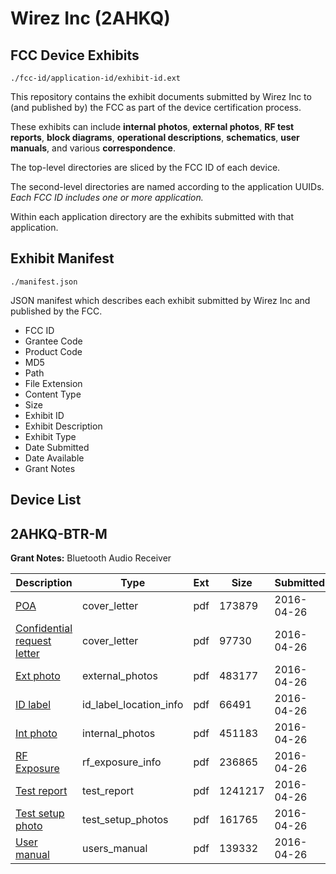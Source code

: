 # Wirez Inc (2AHKQ)
## FCC Device Exhibits

```
./fcc-id/application-id/exhibit-id.ext
```

This repository contains the exhibit documents submitted by Wirez Inc to (and published by) the FCC as part of the device certification process.

These exhibits can include **internal photos**, **external photos**, **RF test reports**, **block diagrams**, **operational descriptions**, **schematics**, **user manuals**, and various **correspondence**.

The top-level directories are sliced by the FCC ID of each device.

The second-level directories are named according to the application UUIDs. *Each FCC ID includes one or more application.*

Within each application directory are the exhibits submitted with that application. 

## Exhibit Manifest

```
./manifest.json
```

JSON manifest which describes each exhibit submitted by Wirez Inc and published by the FCC.

- FCC ID
- Grantee Code
- Product Code
- MD5
- Path
- File Extension
- Content Type
- Size
- Exhibit ID
- Exhibit Description
- Exhibit Type
- Date Submitted
- Date Available
- Grant Notes

## Device List
## 2AHKQ-BTR-M
**Grant Notes:** Bluetooth Audio Receiver

| Description | Type | Ext | Size | Submitted | Available |
| ----------- | ---- | --- | ---- | --------- | --------- |
| [POA](2AHKQ-BTR-M/29af1a50de46bc73beb1926eac3df2f8/2969576.pdf) | cover_letter | pdf | 173879 | 2016-04-26 | 2016-04-26 |
| [Confidential request letter](2AHKQ-BTR-M/29af1a50de46bc73beb1926eac3df2f8/2969577.pdf) | cover_letter | pdf | 97730 | 2016-04-26 | 2016-04-26 |
| [Ext photo](2AHKQ-BTR-M/29af1a50de46bc73beb1926eac3df2f8/2969581.pdf) | external_photos | pdf | 483177 | 2016-04-26 | 2016-04-26 |
| [ID label](2AHKQ-BTR-M/29af1a50de46bc73beb1926eac3df2f8/2969583.pdf) | id_label_location_info | pdf | 66491 | 2016-04-26 | 2016-04-26 |
| [Int photo](2AHKQ-BTR-M/29af1a50de46bc73beb1926eac3df2f8/2969582.pdf) | internal_photos | pdf | 451183 | 2016-04-26 | 2016-04-26 |
| [RF Exposure](2AHKQ-BTR-M/29af1a50de46bc73beb1926eac3df2f8/2969578.pdf) | rf_exposure_info | pdf | 236865 | 2016-04-26 | 2016-04-26 |
| [Test report](2AHKQ-BTR-M/29af1a50de46bc73beb1926eac3df2f8/2969579.pdf) | test_report | pdf | 1241217 | 2016-04-26 | 2016-04-26 |
| [Test setup photo](2AHKQ-BTR-M/29af1a50de46bc73beb1926eac3df2f8/2969580.pdf) | test_setup_photos | pdf | 161765 | 2016-04-26 | 2016-04-26 |
| [User manual](2AHKQ-BTR-M/29af1a50de46bc73beb1926eac3df2f8/2969584.pdf) | users_manual | pdf | 139332 | 2016-04-26 | 2016-04-26 |
